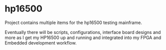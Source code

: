 # hp16500
Project contains multiple items for the hp16500 testing mainframe.

Eventually there will be scripts, configurations, interface board designs and more as I get my HP16500 up and running and integrated into my FPGA and Embedded development workflow.

